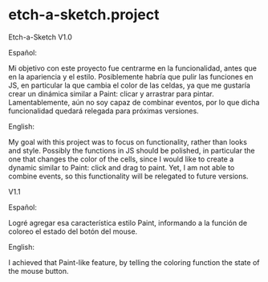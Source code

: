 # etch-a-sketch.project

Etch-a-Sketch V1.0

Español:

Mi objetivo con este proyecto fue centrarme en la funcionalidad, antes que en la apariencia y el estilo. Posiblemente habría que pulir las funciones en JS, en particular la que cambia el color de las celdas, ya que me gustaría crear un dinámica similar a Paint: clicar y arrastrar para pintar. Lamentablemente, aún no soy capaz de combinar eventos, por lo que dicha funcionalidad quedará relegada para próximas versiones. 

English:

My goal with this project was to focus on functionality, rather than looks and style. Possibly the functions in JS should be polished, in particular the one that changes the color of the cells, since I would like to create a dynamic similar to Paint: click and drag to paint. Yet, I am not able to combine events, so this functionality will be relegated to future versions.

V1.1

Español:

Logré agregar esa característica estilo Paint, informando a la función de coloreo el estado del botón del mouse.

English:

I achieved that Paint-like feature, by telling the coloring function the state of the mouse button.